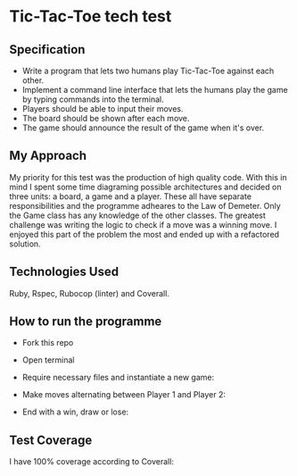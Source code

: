 # Tic-Tac-Toe tech test

## Specification

* Write a program that lets two humans play Tic-Tac-Toe against each other.
* Implement a command line interface that lets the humans play the game by typing commands into the terminal.
* Players should be able to input their moves.
* The board should be shown after each move.
* The game should announce the result of the game when it's over.

## My Approach

My priority for this test was the production of high quality code.  With this in mind I spent some time diagraming possible architectures and decided on three units: a board, a game and a player.  These all have separate responsibilities and the programme adheares to the Law of Demeter.  Only the Game class has any knowledge of the other classes. The greatest challenge was writing the logic to check if a move was a winning move. I enjoyed this part of the problem the most and ended up with a refactored solution. 

## Technologies Used

Ruby, Rspec, Rubocop (linter) and Coverall.

## How to run the programme

* Fork this repo
* Open terminal
* Require necessary files and instantiate a new game:

* Make moves alternating between Player 1 and Player 2:

* End with a win, draw or lose:

## Test Coverage

I have 100% coverage according to Coverall:

